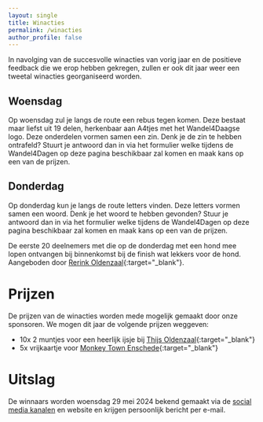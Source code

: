 ```yaml
---
layout: single
title: Winacties
permalink: /winacties
author_profile: false
---
```


In navolging van de succesvolle winacties van vorig jaar en de positieve feedback die we erop hebben gekregen, zullen er ook dit jaar weer een tweetal winacties georganiseerd worden.  

## Woensdag

Op woensdag zul je langs de route een rebus tegen komen. Deze bestaat maar liefst uit 19 delen, herkenbaar aan A4tjes met het Wandel4Daagse logo. Deze onderdelen vormen samen een zin. Denk je de zin te hebben ontrafeld? Stuurt je antwoord dan in via het formulier welke tijdens de Wandel4Dagen op deze pagina beschikbaar zal komen en maak kans op een van de prijzen.  

## Donderdag

Op donderdag kun je langs de route letters vinden. Deze letters vormen samen een woord. Denk je het woord te hebben gevonden? Stuur je antwoord dan in via het formulier welke tijdens de Wandel4Dagen op deze pagina beschikbaar zal komen en maak kans op een van de prijzen.  

De eerste 20 deelnemers met die op de donderdag met een hond mee lopen ontvangen bij binnenkomst bij de finish wat lekkers voor de hond. Aangeboden door [Rerink Oldenzaal](https://reerink.nl){:target="_blank"}.  

# Prijzen

De prijzen van de winacties worden mede mogelijk gemaakt door onze sponsoren. We mogen dit jaar de volgende prijzen weggeven:

- 10x 2 muntjes voor een heerlijk ijsje bij [Thijs Oldenzaal](https://thijs-oldenzaal.nl){:target="_blank"}
- 5x vrijkaartje voor [Monkey Town Enschede](https://monkeytown.eu/nl/enschede/home){:target="_blank"}

# Uitslag

De winnaars worden woensdag 29 mei 2024 bekend gemaakt via de [social media kanalen](/socials) en website en krijgen persoonlijk bericht per e-mail.  